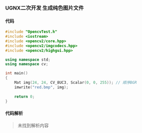 ### UGNX二次开发 生成纯色图片文件

#### 代码

```cpp
#include "OpencvTest.h"
#include <iostream>
#include <opencv2/core.hpp>
#include <opencv2/imgcodecs.hpp>
#include <opencv2/highgui.hpp>

using namespace std;
using namespace cv;

int main()
{
    Mat img(24, 24, CV_8UC3, Scalar(0, 0, 255)); // 顺序BGR
    imwrite("red.bmp", img);
  
    return 0;
}


```

#### 代码解析
> 未找到解析内容

